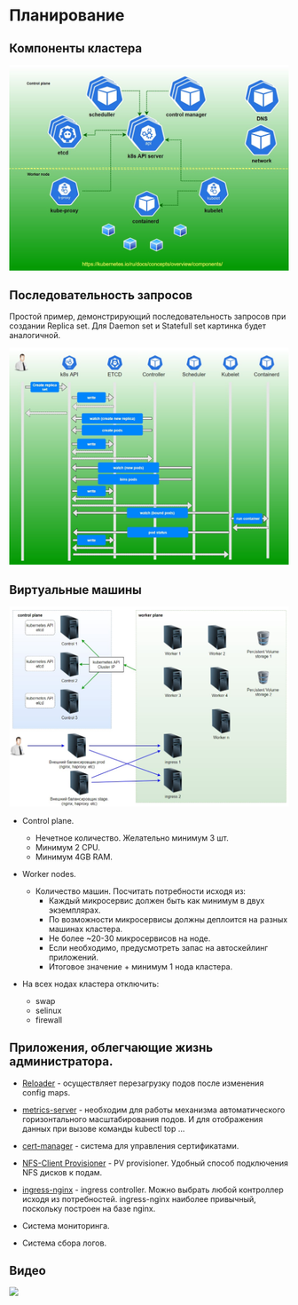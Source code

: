 # Планирование

## Компоненты кластера

![Компоненты](images/components.jpg)

## Последовательность запросов

Простой пример, демонстрирующий последовательность запросов при создании Replica set. 
Для Daemon set и Statefull set картинка будет аналогичной. 

![Запросы](images/flow.jpg)

## Виртуальные машины

![Виртуальные машины](images/vms.jpg)

* Control plane.
    * Нечетное количество. Желательно минимум 3 шт.
    * Минимум 2 CPU.
    * Минимум 4GB RAM.
    
* Worker nodes.
    * Количество машин. Посчитать потребности исходя из:
        * Каждый микросервис должен быть как минимум в двух экземплярах.
        * По возможности микросервисы должны деплоится на разных машинах кластера.
        * Не более ~20-30 микросервисов на ноде.
        * Если необходимо, предусмотреть запас на автоскейлинг приложений.
        * Итоговое значение + минимум 1 нода кластера.

* На всех нодах кластера отключить:
    * swap
    * selinux
    * firewall

## Приложения, облегчающие жизнь администратора.

* [Reloader](https://github.com/stakater/Reloader) - осуществляет перезагрузку подов после изменения
config maps.

* [metrics-server](https://github.com/kubernetes-sigs/metrics-server) - необходим для работы
механизма автоматического горизонтального масштабирования подов. И для
  отображения данных при вызове команды kubectl top ...
  
* [cert-manager](https://github.com/jetstack/cert-manager) - система для управления 
сертификатами.

* [NFS-Client Provisioner](https://github.com/kubernetes-sigs/nfs-subdir-external-provisioner) -
PV provisioner. Удобный способ подключения NFS дисков к подам.
  
* [ingress-nginx](https://github.com/kubernetes/ingress-nginx) - ingress controller. Можно выбрать
любой контроллер исходя из потребностей. ingress-nginx наиболее привычный, поскольку
  построен на базе nginx.
  
* Система мониторинга.

* Система сбора логов.

## Видео

[<img src="https://img.youtube.com/vi/vycrJTvyk98/maxresdefault.jpg" width="50%">](https://www.youtube.com/watch?v=vycrJTvyk98)